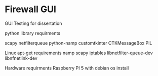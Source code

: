 # Firewall GUI
 GUI Testing for dissertation

 python library requirments

 scapy
 netfilterqueue
 python-namp
 customtkinter
 CTKMessageBox
 PIL

 Linux apt-get requirements
 namp
 scapy
 iptables 
 libnetfilter-queue-dev
 libnfnetlink-dev

 Hardware requirments
 Raspberry PI 5 with debian os install


